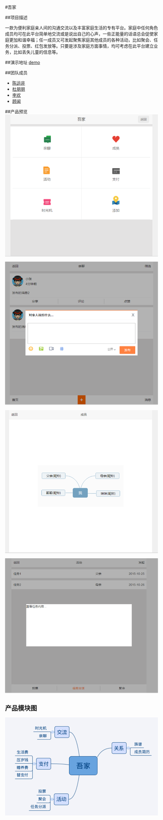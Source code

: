#吾家

##项目描述

一款为便利家庭亲人间的沟通交流以及丰富家庭生活的专有平台。家庭中任何角色成员均可在此平台简单地交流或是说出自己的心声，一些正能量的话语总会促使家庭更加和谐幸福；任一成员又可发起聚焦家庭其他成员的各种活动，比如聚会、任务分派、投票、红包发放等。只要是涉及家庭方面事情，均可考虑在此平台建立业务，比如丢失儿童的信息等。

##演示地址
[demo](https://yunfeic.github.io/myHome)

##团队成员
* [陈运非](https://github.com/yunfeic)
* [杜朋朋](https://github.com/yushui123)
* [李欢](https://github.com/MCLeehuan)
* [顾闻](https://github.com/gwpost)

##产品预览
![image](./pics/p1.jpg)

![image](./pics/p2.png)

![image](./pics/p3.png)

![image](./pics/p4.png)

## 产品模块图
![image](./pics/p5.png)


